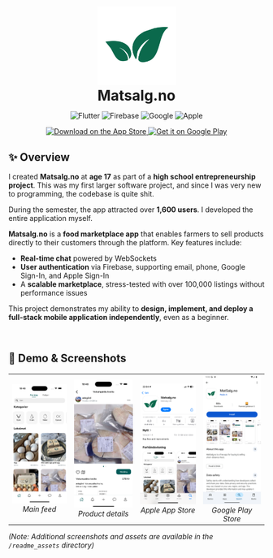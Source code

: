 <div align="center">
  <img src="readme_assets/matsalg_leaf_transp.png" alt="Matsalg Logo" width="155" style="margin-bottom: 0;"/>
  <h1 style="margin: 0; padding: 0;">Matsalg.no</h1>
  
<!-- Tech Badges -->
![Flutter](https://img.shields.io/badge/Flutter-02569B?style=for-the-badge&logo=flutter&logoColor=white)
![Firebase](https://img.shields.io/badge/Firebase-FFCA28?style=for-the-badge&logo=firebase&logoColor=black)
![Google](https://img.shields.io/badge/Google-4285F4?style=for-the-badge&logo=google&logoColor=white)
![Apple](https://img.shields.io/badge/Apple-000000?style=for-the-badge&logo=apple&logoColor=white)

<!-- App store and google play. -->
  <a href="https://apps.apple.com/us/app/matsalg-no/id6739165687">
    <img alt="Download on the App Store" title="App Store" src="http://i.imgur.com/0n2zqHD.png" width="155">
  </a>

  <a href="https://play.google.com/store/apps/details?id=com.matsalg.no&hl=no">
    <img alt="Get it on Google Play" title="Google Play" src="http://i.imgur.com/mtGRPuM.png" width="155">
  </a>
</div>


## ✨ Overview

I created **Matsalg.no** at **age 17** as part of a **high school entrepreneurship project**. This was my first larger software project, and since I was very new to programming, the codebase is quite shit.

During the semester, the app attracted over **1,600 users**. I developed the entire application myself.

**Matsalg.no** is a **food marketplace app** that enables farmers to sell products directly to their customers through the platform. Key features include:

- **Real-time chat** powered by WebSockets
- **User authentication** via Firebase, supporting email, phone, Google Sign-In, and Apple Sign-In
- A **scalable marketplace**, stress-tested with over 100,000 listings without performance issues

This project demonstrates my ability to **design, implement, and deploy a full-stack mobile application independently**, even as a beginner.


<br/>

## 📱 Demo & Screenshots
<div align="center">
  <table>
    <tr>
      <td align="center">
        <img src="readme_assets/home.png" alt="Home Screen" width="170"/><br/>
        <em>Main feed</em>
      </td>
      <td align="center">
        <img src="readme_assets/details.png" alt="Details Screen" width="170"/><br/>
        <em>Product details</em>
      </td>
      <td align="center">
        <img src="readme_assets/app_store.png" alt="App Store" width="170"/><br/>
        <em>Apple App Store</em>
      </td>
      <td align="center">
        <img src="readme_assets/google_play.png" alt="Google Play" width="170"/><br/>
        <em>Google Play Store</em>
      </td>
    </tr>
  </table>
</div>

*(Note: Additional screenshots and assets are available in the `/readme_assets` directory)*


